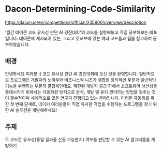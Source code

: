 # Dacon-Determining-Code-Similarity
https://dacon.io/en/competitions/official/235900/overview/description

'월간 데이콘 코드 유사성 판단 AI 경진대회'의 코드를 실행해보고 직접 공부해보는 레포입니다.
데이콘에 게시되어 있는, 그리고 깃허브에 있는 여러 코드들과 팁을 참고하여 공부하였습니다.


## 배경
안녕하세요 여러분 :) 코드 유사성 판단 AI 경진대회에 오신 것을 환영합니다.
일반적으로 프로그램은 개발자의 노하우와 비즈니스적 니즈가 결합된 창의적인 부분과 일반적인 기능을 수행하는 부분의 결합체인데요.
제한된 개발자 공급 하에서 소프트웨어 생산성을 증대시키기 위해서는 자동화된 방식으로 분석, 개발 및 유지 관리하는 방법을 갖추는 것이 필수적이며 세계적으로 많은 연구가 진행되고 있는 분야입니다.
이러한 자동화를 위한 첫 번째 단계로, 데이커 여러분들이 직접 유사한 작업을 수행하는 프로그램을 찾기 위한 AI 솔루션을 개발해주세요!


## 주제
두 코드간 유사성(동일 결과물 산출 가능한지) 여부를 판단할 수 있는 AI 알고리즘을 개발하기
